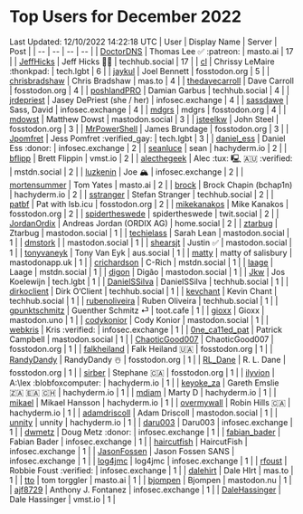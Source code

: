 # Top Users for December 2022
Last Updated: 12/10/2022 14:22:18 UTC
| User | Display Name | Server | Post |
| -- | -- | -- | -- |
| [DoctorDNS](https://masto.ai/@DoctorDNS) | Thomas Lee ✅ :patreon: | masto.ai | 17 |
| [JeffHicks](https://techhub.social/@JeffHicks) | Jeff Hicks 🐶🎼 | techhub.social | 17 |
| [cl](https://tech.lgbt/@cl) | Chrissy LeMaire :thonkpad: | tech.lgbt | 6 |
| [jaykul](https://fosstodon.org/@jaykul) | Joel Bennett | fosstodon.org | 5 |
| [chrisbradshaw](https://mas.to/@chrisbradshaw) | Chris Bradshaw | mas.to | 4 |
| [thedavecarroll](https://fosstodon.org/@thedavecarroll) | Dave Carroll | fosstodon.org | 4 |
| [poshlandPRO](https://techhub.social/@poshlandPRO) | Damian Garbus | techhub.social | 4 |
| [jrdepriest](https://infosec.exchange/@jrdepriest) | Jasey DePriest (she / her) | infosec.exchange | 4 |
| [sassdawe](https://infosec.exchange/@sassdawe) | Sass, David | infosec.exchange | 4 |
| [mdgrs](https://fosstodon.org/@mdgrs) | mdgrs | fosstodon.org | 4 |
| [mdowst](https://mastodon.social/@mdowst) | Matthew Dowst | mastodon.social | 3 |
| [jsteelkw](https://fosstodon.org/@jsteelkw) | John Steel | fosstodon.org | 3 |
| [MrPowerShell](https://fosstodon.org/@MrPowerShell) | James Brundage | fosstodon.org | 3 |
| [Jpomfret](https://tech.lgbt/@Jpomfret) | Jess Pomfret :verified_gay: | tech.lgbt | 3 |
| [daniel_ess](https://infosec.exchange/@daniel_ess) | Daniel Ess :donor: | infosec.exchange | 2 |
| [seanluce](https://hachyderm.io/@seanluce) | sean | hachyderm.io | 2 |
| [bflipp](https://vmst.io/@bflipp) | Brett Flippin | vmst.io | 2 |
| [alecthegeek](https://mstdn.social/@alecthegeek) | Alec :tux: 🖳 🇦🇺 :verified: | mstdn.social | 2 |
| [luzkenin](https://infosec.exchange/@luzkenin) | Joe 🏔️ | infosec.exchange | 2 |
| [mortensummer](https://masto.ai/@mortensummer) | Tom Yates | masto.ai | 2 |
| [brock](https://hachyderm.io/@brock) | Brock Chapin (bchap1n) | hachyderm.io | 2 |
| [sstranger](https://techhub.social/@sstranger) | Stefan Stranger | techhub.social | 2 |
| [patbf](https://fosstodon.org/@patbf) | Pat with lsb.icu | fosstodon.org | 2 |
| [mikekanakos](https://fosstodon.org/@mikekanakos) | Mike Kanakos | fosstodon.org | 2 |
| [spidertheswede](https://twit.social/@spidertheswede) | spidertheswede | twit.social | 2 |
| [JordanOrdix](https://home.social/@JordanOrdix) | Andreas Jordan (ORDIX AG) | home.social | 2 |
| [ztarbug](https://mastodon.social/@ztarbug) | Ztarbug | mastodon.social | 1 |
| [techielass](https://mastodon.social/@techielass) | Sarah Lean | mastodon.social | 1 |
| [dmstork](https://mastodon.social/@dmstork) |  | mastodon.social | 1 |
| [shearsjt](https://mastodon.social/@shearsjt) | Justin ✅ | mastodon.social | 1 |
| [tonyvaneyk](https://aus.social/@tonyvaneyk) | Tony Van Eyk | aus.social | 1 |
| [matty](https://mastodonapp.uk/@matty) | matty of salisbury | mastodonapp.uk | 1 |
| [crichardson](https://mstdn.social/@crichardson) | C-Rich | mstdn.social | 1 |
| [laage](https://mstdn.social/@laage) | Laage | mstdn.social | 1 |
| [digon](https://mastodon.social/@digon) | Digão | mastodon.social | 1 |
| [Jkw](https://tech.lgbt/@Jkw) | Jos Koelewijn | tech.lgbt | 1 |
| [DanielSSilva](https://techhub.social/@DanielSSilva) | DanielSSilva | techhub.social | 1 |
| [dirkoclient](https://techhub.social/@dirkoclient) | Dirk O‘Client | techhub.social | 1 |
| [kevchant](https://techhub.social/@kevchant) | Kevin Chant | techhub.social | 1 |
| [rubenoliveira](https://techhub.social/@rubenoliveira) | Ruben Oliveira | techhub.social | 1 |
| [gpunktschmitz](https://toot.cafe/@gpunktschmitz) | Guenther Schmitz ⏎ | toot.cafe | 1 |
| [gioxx](https://mastodon.uno/@gioxx) | Gioxx | mastodon.uno | 1 |
| [codykonior](https://mastodon.social/@codykonior) | Cody Konior | mastodon.social | 1 |
| [webkris](https://infosec.exchange/@webkris) | Kris :verified: | infosec.exchange | 1 |
| [0ne_ca11ed_pat](https://mastodon.social/@0ne_ca11ed_pat) | Patrick Campbell | mastodon.social | 1 |
| [ChaoticGood007](https://fosstodon.org/@ChaoticGood007) | ChaoticGood007 | fosstodon.org | 1 |
| [falkheiland](https://fosstodon.org/@falkheiland) | Falk Heiland 🇺🇦 | fosstodon.org | 1 |
| [RandyDandy](https://fosstodon.org/@RandyDandy) | RandyDandy ☃️ | fosstodon.org | 1 |
| [RL_Dane](https://fosstodon.org/@RL_Dane) | R. L. Dane | fosstodon.org | 1 |
| [sirber](https://fosstodon.org/@sirber) | Stephane 🇨🇦 | fosstodon.org | 1 |
| [ilyvion](https://hachyderm.io/@ilyvion) | A:\lex :blobfoxcomputer: | hachyderm.io | 1 |
| [keyoke_za](https://hachyderm.io/@keyoke_za) | Gareth Emslie 🇿🇦 🇪🇦 🇨🇭 | hachyderm.io | 1 |
| [mdiam](https://hachyderm.io/@mdiam) | Marty D | hachyderm.io | 1 |
| [mikael](https://hachyderm.io/@mikael) | Mikael Hansson | hachyderm.io | 1 |
| [overmywall](https://hachyderm.io/@overmywall) | Robin Hills 🇨🇦 | hachyderm.io | 1 |
| [adamdriscoll](https://mastodon.social/@adamdriscoll) | Adam Driscoll | mastodon.social | 1 |
| [unnity](https://hachyderm.io/@unnity) | unnity | hachyderm.io | 1 |
| [daru003](https://infosec.exchange/@daru003) | Daru003 | infosec.exchange | 1 |
| [dwmetz](https://infosec.exchange/@dwmetz) | Doug Metz :donor: | infosec.exchange | 1 |
| [fabian_bader](https://infosec.exchange/@fabian_bader) | Fabian Bader | infosec.exchange | 1 |
| [haircutfish](https://infosec.exchange/@haircutfish) | HaircutFish | infosec.exchange | 1 |
| [JasonFossen](https://infosec.exchange/@JasonFossen) | Jason Fossen SANS | infosec.exchange | 1 |
| [log4jmc](https://infosec.exchange/@log4jmc) | log4jmc | infosec.exchange | 1 |
| [rfoust](https://infosec.exchange/@rfoust) | Robbie Foust :verified: | infosec.exchange | 1 |
| [dalehirt](https://mas.to/@dalehirt) | Dale HIrt | mas.to | 1 |
| [tto](https://masto.ai/@tto) | tom torggler | masto.ai | 1 |
| [bjompen](https://mastodon.nu/@bjompen) | Bjompen | mastodon.nu | 1 |
| [ajf8729](https://infosec.exchange/@ajf8729) | Anthony J. Fontanez | infosec.exchange | 1 |
| [DaleHassinger](https://vmst.io/@DaleHassinger) | Dale Hassinger | vmst.io | 1 |
